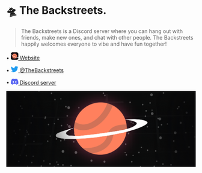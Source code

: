 # 🛸 The Backstreets.
> The Backstreets is a Discord server where you can hang out with friends, make new ones, and chat with other people. The Backstreets happily welcomes everyone to vibe and have fun together!

• [<img src='/assets/TB_RLogo.png' style='width: 20px;'/> Website](https://TheBackstreets.github.io)

• [<img src='/assets/Twitter.png' style='width: 20px;'/> @TheBackstreets](https://twitter.com/TheBackstreets)

• [<img src='/assets/Discord.png' style='width: 20px;'/> Discord server](https://discord.gg/soon)

![The Backstreets Banner](/assets/TB_Banner.png)
